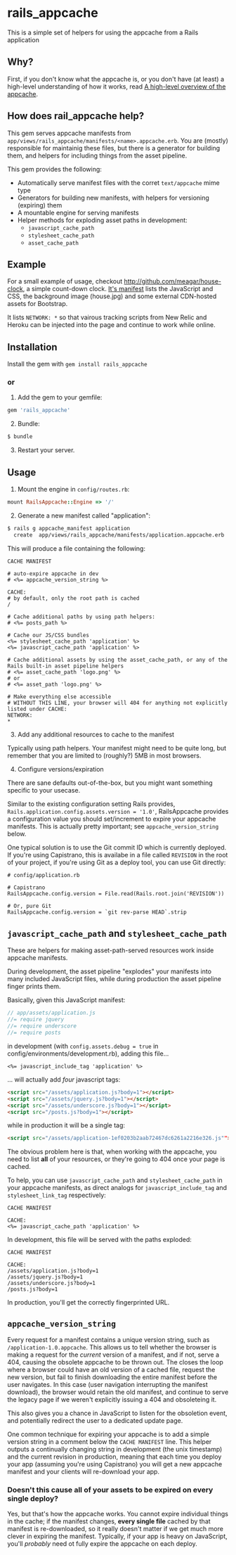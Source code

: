 # rails_appcache

This is a simple set of helpers for using the appcache from a Rails application


## Why?

First, if you don't know what the appcache is, or you don't have (at least) a high-level understanding of how it works, read [A high-level overview of the appcache](https://github.com/meagar/rails_appcache/wiki/A-high-level-overview-of-the-appcache).

## How does rail_appcache help?

This gem serves appcache manifests from `app/views/rails_appcache/manifests/<name>.appcache.erb`. You are (mostly) responsible for maintainig these files, but there is a generator for building them, and helpers for including things from the asset pipeline.

This gem provides the following:

- Automatically serve manifest files with the corret `text/appcache` mime type
- Generators for building new manifests, with helpers for versioning (expiring) them
- A mountable engine for serving manifests
- Helper methods for exploding asset paths in development:
  - `javascript_cache_path`
  - `stylesheet_cache_path`
  - `asset_cache_path`

## Example

For a small example of usage, checkout <http://github.com/meagar/house-clock>, a simple count-down clock. [It's manifest](https://github.com/meagar/house-clock/blob/master/app/views/rails_appcache/manifests/application.appcache.erb) lists the JavaScript and CSS, the background image (house.jpg) and some external CDN-hosted assets for Bootstrap.

It lists `NETWORK: *` so that vairous tracking scripts from New Relic and Heroku can be injected into the page and continue to work while online.

## Installation

Install the gem with `gem install rails_appcache`

### or

1. Add the gem to your gemfile:

  ```ruby
  gem 'rails_appcache'
  ```

2. Bundle:

  ```bash
  $ bundle
  ```

3. Restart your server.

## Usage

1. Mount the engine in `config/routes.rb`:

  ```ruby
  mount RailsAppcache::Engine => '/'
  ```

2. Generate a new manifest called "application":

  ```bash
  $ rails g appcache_manifest application
    create  app/views/rails_appcache/manifests/application.appcache.erb
  ```

  This will produce a file containing the following:

  ```erb
  CACHE MANIFEST

  # auto-expire appcache in dev
  # <%= appcache_version_string %>

  CACHE:
  # by default, only the root path is cached
  /

  # Cache additional paths by using path helpers:
  # <%= posts_path %>

  # Cache our JS/CSS bundles
  <%= stylesheet_cache_path 'application' %>
  <%= javascript_cache_path 'application' %>

  # Cache additional assets by using the asset_cache_path, or any of the Rails built-in asset pipeline helpers
  # <%= asset_cache_path 'logo.png' %>
  # or
  # <%= asset_path 'logo.png' %>

  # Make everything else accessible
  # WITHOUT THIS LINE, your browser will 404 for anything not explicitly listed under CACHE:
  NETWORK:
  *
  ```

3. Add any additional resources to cache to the manifest

  Typically using path helpers. Your manifest might need to be quite long, but remember that you are limited to (roughly?) 5MB in most browsers.
  
4. Configure versions/expiration

  There are sane defaults out-of-the-box, but you might want something specific to your usecase.

  Similar to the existing configuration setting Rails provides, `Rails.application.config.assets.version = '1.0'`, RailsAppcache provides a configuration value you should set/increment to expire your appcache manifests. This is actually pretty important; see `appcache_version_string` below.

  One typical solution is to use the Git commit ID which is currently deployed. If you're using Capistrano, this is availabe in a file called `REVISION` in the root of your project, if you're using Git as a deploy tool, you can use Git directly:
  
  ```
  # config/application.rb
  
  # Capistrano
  RailsAppcache.config.version = File.read(Rails.root.join('REVISION'))
  
  # Or, pure Git
  RailsAppcache.config.version = `git rev-parse HEAD`.strip
  ```

## `javascript_cache_path` and `stylesheet_cache_path`

These are helpers for making asset-path-served resources work inside appcache manifests.

During development, the asset pipeline "explodes" your manifests into many included JavaScript files, while during production the asset pipeline finger prints them.

Basically, given this JavaScript manifest:

```javascript
// app/assets/application.js
//= require jquery
//= require underscore
//= require posts
```

in development (with `config.assets.debug = true` in config/environments/development.rb), adding this file...

```erb
<%= javascript_include_tag 'application' %>
```

... will actually add *four* javascript tags:

```html
<script src="/assets/application.js?body=1"></script>
<script src="/assets/jquery.js?body=1"></script>
<script src="/assets/underscore.js?body=1"></script>
<script src="/posts.js?body=1"></script>
```

while in production it will be a single tag:

```html
<script src="/assets/application-1ef0203b2aab72467dc6261a2216e326.js""></script>
```

The obvious problem here is that, when working with the appcache, you need to list **all** of your resources, or they're going to 404 once your page is cached.

To help, you can use `javascript_cache_path` and `stylesheet_cache_path` in your appcache manifests, as direct analogs for `javascript_include_tag` and `stylesheet_link_tag` respectively:

```text.erb
CACHE MANIFEST

CACHE:
<%= javascript_cache_path 'application' %>
```

In development, this file will be served with the paths exploded:

```
CACHE MANIFEST

CACHE:
/assets/application.js?body=1
/assets/jquery.js?body=1
/assets/underscore.js?body=1
/posts.js?body=1
```

In production, you'll get the correctly fingerprinted URL.

## `appcache_version_string`

Every request for a manifest contains a unique version string, such as `/application-1.0.appcache`. This allows us to tell whether the browser is making a request for the *current* version of a manifest, and if not, serve a 404, causing the obsolete appcache to be thrown out.  The closes the loop where a browser could have an old version of a cached file, request the new version, but fail to finish downloading the entire manifest before the user navigates. In this case (user navigation interrupting the manifest download), the browser would retain the old manifest, and continue to serve the legacy page if we weren't explicitly issuing a 404 and obsoleteing it.

This also gives you a chance in JavaScript to listen for the obsoletion event, and potentially redirect the user to a dedicated update page.

One common technique for expiring your appcache is to add a simple version string in a comment below the `CACHE MANIFEST` line. This helper outputs a continually changing string in development (the unix timestamp) and the current revision in production, meaning that each time you deploy your app (assuming you're using Capistrano) you will get a new appcache manifest and your clients will re-download your app.

### Doesn't this cause all of your assets to be expired on every single deploy?

Yes, but that's how the appcache works. You cannot expire individual things in the cache; if the manifest changes, **every single file** cached by that manifest is re-downloaded, so it really doesn't matter if we get much more clever in expiring the manifest. Typically, if your app is heavy on JavaScript, you'll *probably* need ot fully expire the appcache on each deploy.

